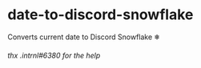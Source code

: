 # date-to-discord-snowflake
Converts current date to Discord Snowflake ❄

###### thx .intrnl#6380 for the help
